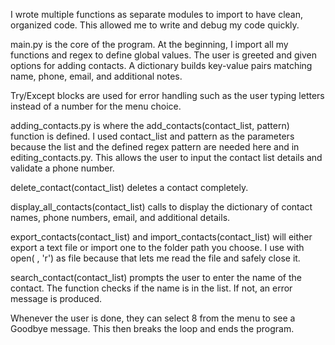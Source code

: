 I wrote multiple functions as separate modules to import to have clean, organized code. This allowed me to write and debug my code quickly.

main.py is the core of the program. At the beginning, I import all my functions and regex to define global values. 
The user is greeted and given options for adding contacts. A dictionary builds key-value pairs matching name, phone, email, and additional notes. 

Try/Except blocks are used for error handling such as the user typing letters instead of a number for the menu choice.

adding_contacts.py is where the add_contacts(contact_list, pattern) function is defined. I used contact_list and pattern as the parameters because the list and the defined regex pattern are needed here and in editing_contacts.py. This allows the user to input the contact list details and validate a phone number.

delete_contact(contact_list) deletes a contact completely. 

display_all_contacts(contact_list) calls to display the dictionary of contact names, phone numbers, email, and additional details.

export_contacts(contact_list) and import_contacts(contact_list) will either export a text file or import one to the folder path you choose. I use with open( , 'r') as file because that lets me read the file and safely close it.

search_contact(contact_list) prompts the user to enter the name of the contact. The function checks if the name is in the list. If not, an error message is produced. 

Whenever the user is done, they can select 8 from the menu to see a Goodbye message. This then breaks the loop and ends the program.

